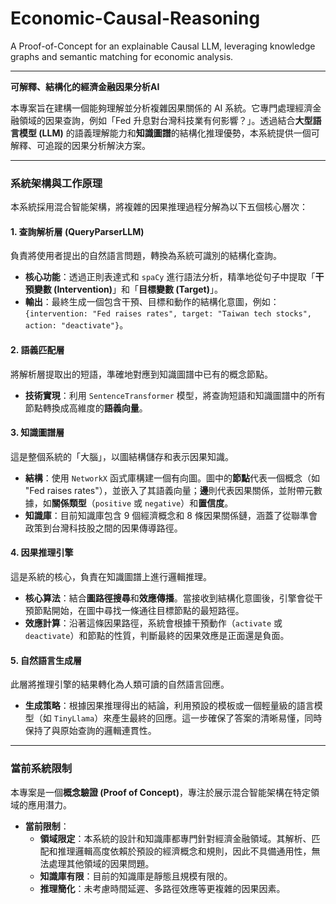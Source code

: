 # Economic-Causal-Reasoning
A Proof-of-Concept for an explainable Causal LLM, leveraging knowledge graphs and semantic matching for economic analysis.

---
**可解釋、結構化的經濟金融因果分析AI**

本專案旨在建構一個能夠理解並分析複雜因果關係的 AI 系統。它專門處理經濟金融領域的因果查詢，例如「Fed 升息對台灣科技業有何影響？」。透過結合**大型語言模型 (LLM)** 的語義理解能力和**知識圖譜**的結構化推理優勢，本系統提供一個可解釋、可追蹤的因果分析解決方案。

---
### 系統架構與工作原理

本系統採用混合智能架構，將複雜的因果推理過程分解為以下五個核心層次：

#### 1. 查詢解析層 (QueryParserLLM)

負責將使用者提出的自然語言問題，轉換為系統可識別的結構化查詢。

* **核心功能**：透過正則表達式和 `spaCy` 進行語法分析，精準地從句子中提取「**干預變數 (Intervention)**」和「**目標變數 (Target)**」。
* **輸出**：最終生成一個包含干預、目標和動作的結構化意圖，例如：`{intervention: "Fed raises rates", target: "Taiwan tech stocks", action: "deactivate"}`。

#### 2. 語義匹配層

將解析層提取出的短語，準確地對應到知識圖譜中已有的概念節點。

* **技術實現**：利用 `SentenceTransformer` 模型，將查詢短語和知識圖譜中的所有節點轉換成高維度的**語義向量**。

#### 3. 知識圖譜層

這是整個系統的「大腦」，以圖結構儲存和表示因果知識。

* **結構**：使用 `NetworkX` 函式庫構建一個有向圖。圖中的**節點**代表一個概念（如 "Fed raises rates"），並嵌入了其語義向量；**邊**則代表因果關係，並附帶元數據，如**關係類型**（`positive` 或 `negative`）和**置信度**。
* **知識庫**：目前知識庫包含 9 個經濟概念和 8 條因果關係鏈，涵蓋了從聯準會政策到台灣科技股之間的因果傳導路徑。

#### 4. 因果推理引擎

這是系統的核心，負責在知識圖譜上進行邏輯推理。

* **核心算法**：結合**圖路徑搜尋**和**效應傳播**。當接收到結構化意圖後，引擎會從干預節點開始，在圖中尋找一條通往目標節點的最短路徑。
* **效應計算**：沿著這條因果路徑，系統會根據干預動作（`activate` 或 `deactivate`）和節點的性質，判斷最終的因果效應是正面還是負面。

#### 5. 自然語言生成層

此層將推理引擎的結果轉化為人類可讀的自然語言回應。

* **生成策略**：根據因果推理得出的結論，利用預設的模板或一個輕量級的語言模型（如 `TinyLlama`）來產生最終的回應。這一步確保了答案的清晰易懂，同時保持了與原始查詢的邏輯連貫性。

---
### 當前系統限制

本專案是一個**概念驗證 (Proof of Concept)**，專注於展示混合智能架構在特定領域的應用潛力。

* **當前限制**：
    * **領域限定**：本系統的設計和知識庫都專門針對經濟金融領域。其解析、匹配和推理邏輯高度依賴於預設的經濟概念和規則，因此不具備通用性，無法處理其他領域的因果問題。
    * **知識庫有限**：目前的知識庫是靜態且規模有限的。
    * **推理簡化**：未考慮時間延遲、多路徑效應等更複雜的因果因素。
